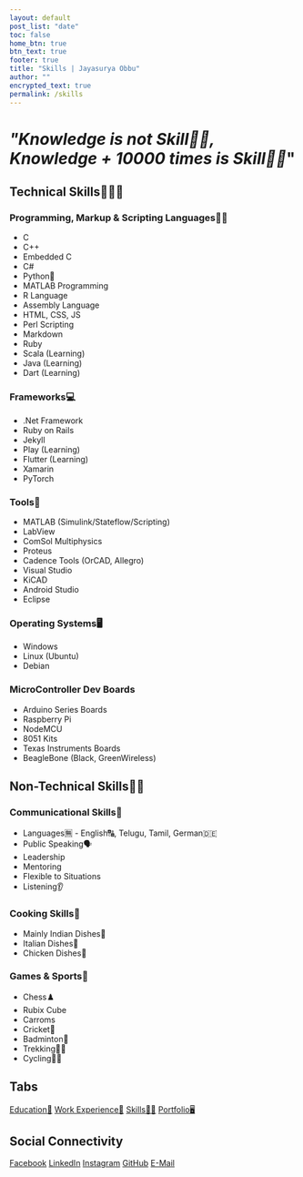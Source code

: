 ```yaml
---
layout: default
post_list: "date"
toc: false
home_btn: true
btn_text: true
footer: true
title: "Skills | Jayasurya Obbu"
author: ""
encrypted_text: true
permalink: /skills
---
```


# _"Knowledge is not Skill🤹🏼, Knowledge + 10000 times is Skill🤹🏼_"

## Technical Skills🔧🤹🏼

### Programming, Markup & Scripting Languages👨‍💻

+ C
+ C++
+ Embedded C
+ C#
+ Python🐍
+ MATLAB Programming
+ R Language
+ Assembly Language
+ HTML, CSS, JS
+ Perl Scripting
+ Markdown
+ Ruby
+ Scala (Learning)
+ Java (Learning)
+ Dart (Learning)

### Frameworks💻

+ .Net Framework
+ Ruby on Rails
+ Jekyll
+ Play (Learning)
+ Flutter (Learning)
+ Xamarin
+ PyTorch

### Tools🧰

+ MATLAB (Simulink/Stateflow/Scripting)
+ LabView
+ ComSol Multiphysics
+ Proteus
+ Cadence Tools (OrCAD, Allegro)
+ Visual Studio
+ KiCAD
+ Android Studio
+ Eclipse

### Operating Systems🖥️

+ Windows
+ Linux (Ubuntu)
+ Debian

### MicroController Dev Boards

+ Arduino Series Boards
+ Raspberry Pi
+ NodeMCU
+ 8051 Kits
+ Texas Instruments Boards
+ BeagleBone (Black, GreenWireless)

## Non-Technical Skills🤹🏼

### Communicational Skills💬

* Languages🈚 - English🔠, Telugu, Tamil, German🇩🇪
* Public Speaking🗣️
* Leadership
* Mentoring
* Flexible to Situations
* Listening👂

### Cooking Skills🍳

* Mainly Indian Dishes🍛
* Italian Dishes🍕
* Chicken Dishes🍗

### Games & Sports🎲

* Chess♟️
* Rubix Cube
* Carroms
* Cricket🏏
* Badminton🏸
* Trekking🧗‍♂️
* Cycling🚴‍♂️

## Tabs

[Education📖](education.md) [Work Experience💼](work-experience.md) [Skills🤹🏼](skills.md) [Portfolio🖥️](portfolio.md)

## Social Connectivity

[Facebook](https://www.facebook.com/jayasurya.obbu/) [LinkedIn](https://www.linkedin.com/in/jayasurya-obbu/) [Instagram](https://www.instagram.com/mr__circuit/) [GitHub](https://github.com/mr-circuit) [E-Mail]( mailto:hello@jayasurya.me) 